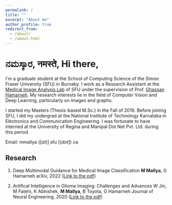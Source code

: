 ```yaml
---
permalink: /
title: ""
excerpt: "About me"
author_profile: true
redirect_from: 
  - /about/
  - /about.html
---
```


<!-- Welcome to my e-home! -->


ನಮಸ್ಕಾರ, नमस्ते, Hi there,
===

I'm a graduate student at the School of Computing Science of the Simon Fraser University (SFU) in Burnaby. I work as a Research Assistant at the [Medical Image Analysis Lab](https://www.medicalimageanalysis.com/) of SFU under the supervision of Prof. [Ghassan Hamarneh](https://scholar.google.com/citations?user=61DdlkAAAAAJ). My research interests lie in the field of Computer Vision and Deep Learning, particularly on images and graphs.

I started my Masters (Thesis-based M.Sc.) in the Fall of 2019. Before joining SFU, I did my undergrad at the National Institute of Technology Karnataka in Electronics and Communication Engineering. I was fortunate to have interned at the University of Regina and Manipal Dot Net Pvt. Ltd. during this period. 

<!-- Here's my [CV](https://drive.google.com/file/d/1Rg--6h9s2V9dd5wZNkomOUAA29ZV3pAq/view?usp=sharing).-->

Email: mmallya ([_at_)] sfu [(_dot_]) ca


Research
---

1. Deep Multimodal Guidance for Medical Image Classification 
  **M Mallya**, G Hamarneh
  arXiv, 2022 ([Link to the pdf](https://arxiv.org/pdf/2203.05683.pdf))
   
2. Artifical Intelligence in Glioma Imaging: Challenges and Advances
  W Jin, M Fatehi, K Abhishek, **M Mallya**, B Toyota, G Hamarneh
  Journal of Neural Engineering, 2020 ([Link to the pdf](https://iopscience.iop.org/article/10.1088/1741-2552/ab8131/pdf))
